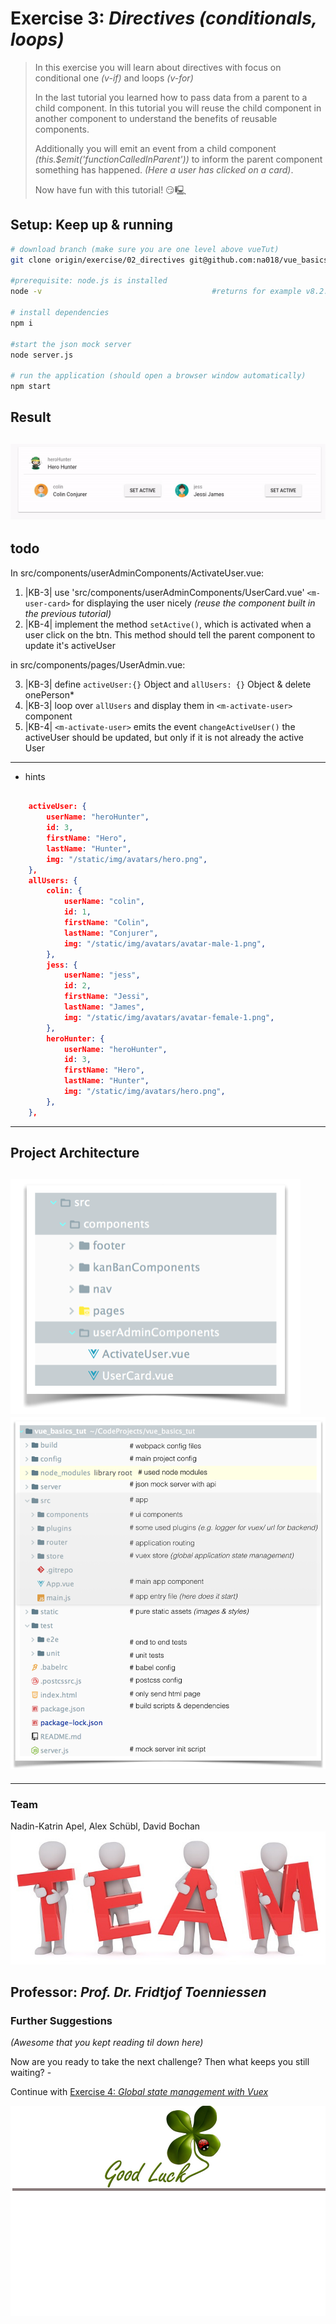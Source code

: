 # Exercise 3: _Directives (conditionals, loops)_
> In this exercise you will learn about directives with focus on conditional one _(v-if)_ and loops _(v-for)_
>
> In the last tutorial you learned how to pass data from a parent to a child component. In this tutorial you will reuse the child component in another component to understand the benefits of reusable components.
>
> Additionally you will emit an event from a child component _(this.$emit('functionCalledInParent'))_ to inform the parent component something has happened. _(Here a user has clicked on a card)_.
>
> Now have fun with this tutorial! 😏🖳 

## Setup: Keep up & running

``` bash
# download branch (make sure you are one level above vueTut)
git clone origin/exercise/02_directives git@github.com:na018/vue_basics_tut.git vueTut/02_directives && cd vueTut/02_directives

#prerequisite: node.js is installed
node -v                                      #returns for example v8.2.1

# install dependencies
npm i

#start the json mock server
node server.js

# run the application (should open a browser window automatically)
npm start

```
## Result
![directives](static/img/readme/directives.gif "directives")
--------------
## todo
In src/components/userAdminComponents/ActivateUser.vue:
1. |KB-3| use 'src/components/userAdminComponents/UserCard.vue' `<m-user-card>` for displaying the user nicely _(reuse the component built in the previous tutorial)_
2. |KB-4| implement the method `setActive()`, which is activated when a user click on the btn. This method should tell the parent component to update it's activeUser

in src/components/pages/UserAdmin.vue:

3. |KB-3| define `activeUser:{}` Object and `allUsers: {}` Object & delete onePerson*
4. |KB-3| loop over `allUsers` and display them in `<m-activate-user>` component
5. |KB-4| `<m-activate-user>` emits the event `changeActiveUser()` the activeUser should be updated, but only if it is not already the active User

-------------------
* hints
```JSON

    activeUser: {
        userName: "heroHunter",
        id: 3,
        firstName: "Hero",
        lastName: "Hunter",
        img: "/static/img/avatars/hero.png",
    },
    allUsers: {
        colin: {
            userName: "colin",
            id: 1,
            firstName: "Colin",
            lastName: "Conjurer",
            img: "/static/img/avatars/avatar-male-1.png",
        },
        jess: {
            userName: "jess",
            id: 2,
            firstName: "Jessi",
            lastName: "James",
            img: "/static/img/avatars/avatar-female-1.png",
        },
        heroHunter: {
            userName: "heroHunter",
            id: 3,
            firstName: "Hero",
            lastName: "Hunter",
            img: "/static/img/avatars/hero.png",
        },
    },

```


--------------------
## Project Architecture
![folder structure](static/img/readme/folderStructure.png "folder structure")
![KanBan Project Architecture](static/img/readme/ProjectArchitecture.png "KanBan Project Architecture")
-------------------

-------------------

### Team
Nadin-Katrin Apel, Alex Schübl, David Bochan
 ![Team photo](static/img/readme/team.jpg "Team")
 
 Professor: _Prof. Dr. Fridtjof Toenniessen_
-------------------
 
### Further Suggestions
_(Awesome that you kept reading til down here)_

Now are you ready to take the next challenge? Then what keeps you still waiting? - 

Continue with [Exercise 4: _Global state management with Vuex_](https://github.com/na018/vue_basics_tut/tree/origin/exercise/03_state_management_vuex)

 ![Good luck](static/img/readme/luck.jpg "Kleeblatt")

 
 
